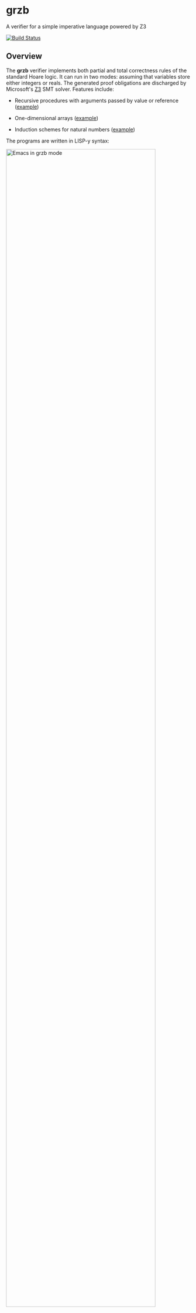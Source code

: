 # grzb

A verifier for a simple imperative language powered by Z3

[![Build Status](https://api.travis-ci.org/maciejpirog/grzb.png?branch=master)](http://travis-ci.org/maciejpirog/grzb)

## Overview

The __grzb__ verifier implements both partial and total correctness rules of the standard Hoare logic. It can run in two modes: assuming that variables store either integers or reals. The generated proof obligations are discharged by Microsoft's [Z3](https://github.com/Z3Prover/z3) SMT solver. Features include:

- Recursive procedures with arguments passed by value or reference ([example](examples/fib.imp))

- One-dimensional arrays ([example](examples/array-max.imp))

- Induction schemes for natural numbers ([example](examples/even.imp))

The programs are written in LISP-y syntax:

<img alt="Emacs in grzb mode" src="https://raw.githubusercontent.com/maciejpirog/grzb/master/other/screenshot1.png" width="90%">

In terminal:

```
$ cat examples/mult.imp                                                  
(begin
  (assert {init m k})
  (res := 0)
  (while {= (* init-m init-k) (+ res (* m k))}
    (not (= k 0))
    (begin
      (res := (+ res m))
      (k := (- k 1))))
  (assert {= res (* init-m init-k)}))
$ grzb examples/mult.imp
ok
```

## Run using Docker

__grzb__ is available on [Docker Hub](https://hub.docker.com/repository/docker/maciejpirog/grzb/general). Just remember to bind the directory that contains the program you want to verify to the container's `/home` directory:

```
docker run --rm -t -v ~/projects/grzb/examples:/home maciejpirog/grzb:latest -v factorial.imp
```

Note that `-v factorial.imp` are the arguments given to __grzb__, where `factorial.imp` is a file stored in the `~/projects/grzb/examples` directory.

:information_source: You can also download and run the Docker __grzb__ image from within Emacs. When in `grzb-mode`, simply hit `C-c C-d C-c` (or `C-c C-d C-p` for verbose output).

## Compile and Run

To compile __grzb__, you need Racket and Z3. For example, the following should do the trick on mac:

```
brew cask install racket
brew install z3
```

Then, make sure to set the `Z3_LIB` variable to point to Z3, e.g.,

```
export Z3_LIB=/usr/local/lib
```

As the next step, install the Racket bindings for Z3:

```
raco pkg install z3
```

Now we are ready to compile __grzb__:

```
cd grzb
raco exe -o grzb src/front/main.rkt
```

We can check if it works:

```
./grzb examples/factorial.imp
```

## Reference Manual

### Arithmetic expressions

```
A-EXPR ::= (A-OP A-EXPR ...)
        |  n
        |  X
        |  (X . A-EXPR)
A-OP   ::= + | - | * | / | %
```

where:

Semantics of the operators is as in Racket, where `%` is equivalent to Racket's `mod`.

`n` stands for a constant.

`X` standas for a variable (which could be any symbol).

`(x . e)` stands for the value of `e`-th cell of the array `x`.

Note that while arrays and variables share names, they are distinct. For example, in an expression `(+ a (a . 2))` the first `a` is a __variable__ (which stores a number), while `(a . 2)` is a value of the cell with index `2` of an __array__ `a`, which has nothing to do with the `a` in the first argument of `+`.

### Boolean expressions

```
B-EXPR ::= (B-OP B-EXPR ...)
        |  (B-CMP A-EXPR ...)
        |  true | false
B-OP   ::= and | or | not | impl | iff
B-CMP  ::= = | > | >= | < | <=
```

where:

`not` requires exactly one argumnet.

`impl` is an implication. In particular, `(impl a b ... c z)` is equivalent to `(impl (and a b ... c) z)`.

### Verification logic

```
LOG-EXPR ::= (B-OP LOG-EXPR ...)
          |  (B-CMP A-EXPR ...)
          |  true | false
          |  (forall (X ...) LOG-EXPR)
          |  (exists (X ...) LOG-EXPR)
          |  (REL A-EXPR ...)
          |  (init X ...)
          |  (INDUCTION-SCHEME (X) LOG-EXPR)
```

where:

`(X ...)` stands for a non-empty list of variables (symbols)

`REL` is a name of a relation. Relations are user-specified (via `axiom` statements), e.g., one can specify (in the style of logic programming) a relation `FACTORIAL` such that `(FACTORIAL n k)` holds if `k` is a factorial of `n`:

```
(axiom {FACTORIAL 0 1})
(axiom {impl (> n 0) (FACTORIAL (- n 1) k) (FACTORIAL n (* k n))})
```

As a convention, we write verification logic expressions in curly braces (except of course the constants `true` and `false`) and we use all-caps for names of relations.

Note that arrays are not first-class in the program, they can be referenced as arguments to relations (by adding a quote, e.g. `'a`), and bound by special quantifiers `forall-array` and `exists-array`. For example, a predicate that states that the part of an array in the bounds `[i .. j]` is sorted can be defined as the following relation:

```
(axiom {impl (<= i j) (iff (SORTED 'a i j)
                           (forall (k m) (impl (<= i k m j) 
                                         (<= (a . k) (a . m)))))})
```

Since free variables in axioms are closed by universal quantifiers,
the above is synonymous to:


```
(axiom (forall-array (a) (forall (j i)
  (impl (<= i j) (iff (SORTED 'a i j)
                      (forall (k m) (impl (<= i k m j)
                                    (<= (a . k) (a . m))))))))
```

### Initialization of variables

`(init x y ... z)` is a macro for `(and (= x init-x) (= y init-y) ... (= z init-z))`. It is useful as the initial assertion.

### Induction schemes

`(INDUCTION-SCHEME (x) f)` is a macro for induction on natural numbers, where `f` stands for a predicate with a free variable `x`. Because nothing in __grzb__ is higher-order, we need to generate a new induction theorem for every predicate separately. There are two predefined recursion schemes:

`(induction (x) (P x))` stands for:

```
(impl (P 0)
      (forall (x) (impl (>= x 0) (P x) (P (+ x 1))))
      (forall (x) (impl (>= x 0) (P x))))
```

while

`(induction< (x) (P x))` stands for

```
(impl (forall (x) (impl (>= x 0)
                        (forall (y) (impl (>= y 0) (< y x)
                                          (P y)))
                        (P x)))
      (forall (x) (impl (>= x 0) (P x))))
```

For example, Z3 is not able to accept the following program without the induction axiom:

```
(axiom {EVEN 0})
(axiom {impl (>= n 0) (EVEN n) (EVEN (+ n 2))})

(axiom {induction (x) (or (EVEN x) (EVEN (+ x 1)))})

(begin
  (assert {>= x 0})
  (y := (+ x 1))
  (assert {or (EVEN x) (EVEN y)}))
```

:heavy_exclamation_mark: Induction axioms are (of course) not sound in the `real` mode.

### The IMP language

```
PROG ::= (axiom LOG-EXPR) PROG
      |  (check LOG-EXPR) PROG
      |  (define (PROC-NAME X ...) LOG-EXPR LOG-EXPR CMD
      |  CMD

CMD ::= (skip)
     |  (begin CMD ...)
     |  (X := A-EXPR)
     |  ((X . A-EXPR) := A-EXPR)
     |  (if B-EXPR CMD CMD)
     |  (while LOG-EXPR B-EXPR CMD)
     |  (while* LOG-EXPR A-EXPR B-EXPR CMD)
     |  (PROC-NAME PROC-ARG ...)
     |  (assert LOG-EXPR)
	 (  (dummy-po)
	 
PROC-ARG ::= X
          |  (ref X)
          |  (val X)
          |  A-EXPR
```

#### Programs


`(axiom f)` tells __grzb__ to include `f` as an assumption to every proof obligation. It is used to specify relations, as in the `FACTORIAL` example above. Free variables in every axiom are closed by a universal quantifier, so the following two definitions are equivalent:

```
(axiom {impl (> n 0) (FACTORIAL (- n 1) k) (FACTORIAL n (* k n))})
(axiom {forall (n k) (impl (> n 0) (FACTORIAL (- n 1) k) (FACTORIAL n (* k n)))})
```

Axioms are defined before the main statement of the program:

```
(axiom {FACTORIAL 0 1})
(axiom {impl (> n 0) (FACTORIAL (- n 1) k) (FACTORIAL n (* k n))})
  
(begin
  (assert {>= n 0})
  (res := 1)
  (i := 0)
  (while*
    {and (FACTORIAL i res) (>= i 0) (<= i n)}
    {- n i}
    (< i n)
    (begin
      (i := (+ i 1))
      (res := (* res i))))
  (assert {FACTORIAL n res})))
```

`(check f)` run Z3 on a goal. As in the case of axioms, the formula ```f``` is always closed by a universal quantifier.

`(define (foo x y z) pre post cmd)` defines a new recursive procedure named `foo`and arguments `x`, `y`, and `z`. The caller decides if the arguments are passed by value or reference. `pre` and `post` are pre- and postconditions of procedure call respectively. All defined procedures are mutually recursive.

#### Commands

`(skip)` is a command that does nothing.

`(begin c d ...)` is a sequential compositions of commands `c`, `d`, ...

`(x := e)` assigns the value of the arithmetic expression `e` to the variable `x`.

`((x . e) := f)` assigns the value of the arithmetic expression `f` to the `e`-th cell of the array `a`.

`(if b c d)` is the obvious "if" command.

`(while i b c)` is the while loop, where `i` is the invariant. It yields partial correctness of the loop.

`(while* i v b c)` is the while loop that yields total correctness. The arithmetic expression `v` is the "variant" of the loop, that is a value which strictly decreases every iteration.

`(foo x y z)` invokes the procedure `foo` with arguments `x`, `y`, `z`. An argument could be:

- a variable, in which case it is passed by reference,

- `(ref x)` for a variable `x`, which also means passing `x` by reference,

- `(val x)` for a variable `x`, which means passing `x` by value

- an arithmetic expression, which is (of course) passed by value (except for the case when the arithmetic expression is a single variable).

`(assert f)` is a user asserion which specifies a condition that is met at a given point of the program. Most usually, we want one as the first step of the program (the precondition) and the last step (the postcondition).

`(dummy-po)` adds a trivial proof obligation with the current weakest precondition as an assumption. This is useful to reveal the computed precondition. 
